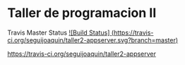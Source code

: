 # Taller de programacion II

Travis Master Status
[![Build Status] (https://travis-ci.org/seguijoaquin/taller2-appserver.svg?branch=master)](https://travis-ci.org/seguijoaquin/taller2-appserver.svg?branch=master)

https://travis-ci.org/seguijoaquin/taller2-appserver

